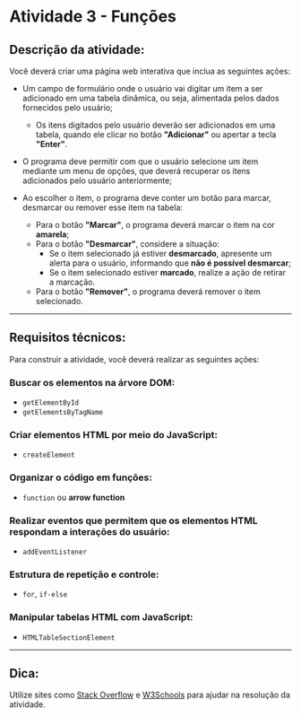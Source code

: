 # Atividade 3 - Funções  

## Descrição da atividade:  
Você deverá criar uma página web interativa que inclua as seguintes ações:  

- Um campo de formulário onde o usuário vai digitar um item a ser adicionado em uma tabela dinâmica, ou seja, alimentada pelos dados fornecidos pelo usuário;  
  - Os itens digitados pelo usuário deverão ser adicionados em uma tabela, quando ele clicar no botão **"Adicionar"** ou apertar a tecla **"Enter"**.  

- O programa deve permitir com que o usuário selecione um item mediante um menu de opções, que deverá recuperar os itens adicionados pelo usuário anteriormente;  

- Ao escolher o item, o programa deve conter um botão para marcar, desmarcar ou remover esse item na tabela:  
  - Para o botão **"Marcar"**, o programa deverá marcar o item na cor **amarela**;  
  - Para o botão **"Desmarcar"**, considere a situação:  
    - Se o item selecionado já estiver **desmarcado**, apresente um alerta para o usuário, informando que **não é possível desmarcar**;  
    - Se o item selecionado estiver **marcado**, realize a ação de retirar a marcação.  
  - Para o botão **"Remover"**, o programa deverá remover o item selecionado.  

---

## Requisitos técnicos:
Para construir a atividade, você deverá realizar as seguintes ações:  

### **Buscar os elementos na árvore DOM:**  
- `getElementById`  
- `getElementsByTagName`  

### **Criar elementos HTML por meio do JavaScript:**  
- `createElement`  

### **Organizar o código em funções:**  
- `function` ou **arrow function**  

### **Realizar eventos que permitem que os elementos HTML respondam a interações do usuário:**  
- `addEventListener`  

### **Estrutura de repetição e controle:**  
- `for`, `if-else`  

### **Manipular tabelas HTML com JavaScript:**  
- `HTMLTableSectionElement`  

---

## **Dica:**  
Utilize sites como [Stack Overflow](https://stackoverflow.com/) e [W3Schools](https://www.w3schools.com/) para ajudar na resolução da atividade.
